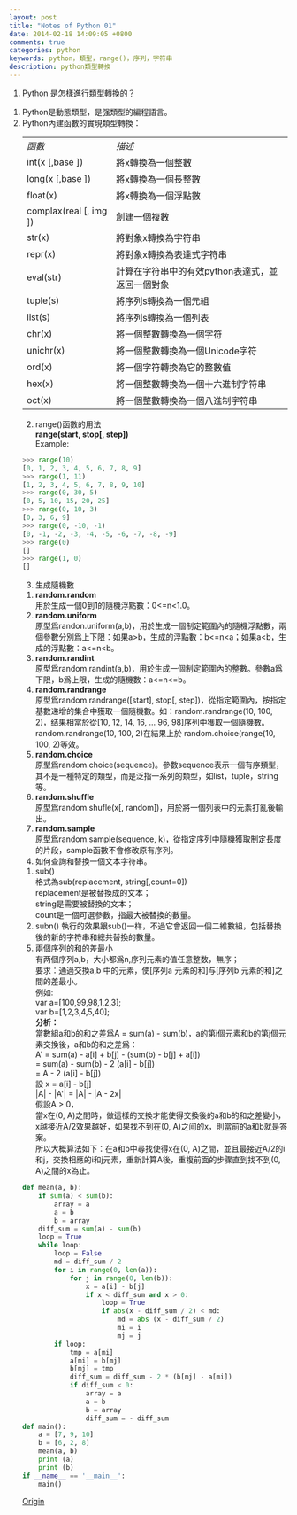 ```yaml
---
layout: post
title: "Notes of Python 01"
date: 2014-02-18 14:09:05 +0800
comments: true
categories: python
keywords: python，類型，range()，序列，字符串
description: python類型轉換
---
```

1. Python 是怎樣進行類型轉換的？  
1) Python是動態類型，是强類型的編程語言。  
2) Python內建函數的實現類型轉換：  
		<table>
<tbody>
<tr><td><em> 函數 </em></td><td><em> 描述 </em></td></tr>  
<tr><td>int(x [,base ]) </td><td>將x轉換為一個整數</td></tr>
<tr><td>long(x [,base ]) </td><td>將x轉換為一個長整數</td></tr>
<tr><td>float(x) </td><td>將x轉換為一個浮點數</td></tr>
<tr><td>complax(real [, img ]) </td><td>創建一個複數</td></tr>
<tr><td>str(x) </td><td>將對象x轉換為字符串</td></tr>
<tr><td>repr(x) </td><td>將對象x轉換為表達式字符串</td></tr>
<tr><td>eval(str) </td><td>計算在字符串中的有效python表達式，並返回一個對象</td></tr>
<tr><td>tuple(s) </td><td>將序列s轉換為一個元組</td></tr>
<tr><td>list(s) </td><td>將序列s轉換為一個列表</td></tr>
<tr><td>chr(x) </td><td>將一個整數轉換為一個字符</td></tr>
<tr><td>unichr(x) </td><td>將一個整數轉換為一個Unicode字符</td></tr>
<tr><td>ord(x) </td><td>將一個字符轉換為它的整數值</td></tr>
<tr><td>hex(x) </td><td>將一個整數轉換為一個十六進制字符串</td></tr>
<tr><td>oct(x) </td><td>將一個整數轉換為一個八進制字符串</td></tr>
</tbody>
</table> <!--more-->  
  
2. range()函數的用法  
**range(start, stop[, step])**  
Example:  
``` python  
>>> range(10)  
[0, 1, 2, 3, 4, 5, 6, 7, 8, 9]  
>>> range(1, 11)  
[1, 2, 3, 4, 5, 6, 7, 8, 9, 10]  
>>> range(0, 30, 5)  
[0, 5, 10, 15, 20, 25]  
>>> range(0, 10, 3)  
[0, 3, 6, 9]  
>>> range(0, -10, -1)  
[0, -1, -2, -3, -4, -5, -6, -7, -8, -9]  
>>> range(0)  
[]  
>>> range(1, 0)  
[]  
```
  
3. 生成隨機數  
1) **random.random**  
用於生成一個0到1的隨機浮點數：0<=n<1.0。  
2) **random.uniform**  
原型爲randon.uniform(a,b)，用於生成一個制定範圍內的隨機浮點數，兩個參數分別爲上下限：如果a>b，生成的浮點數：b<=n<a；如果a<b，生成的浮點數：a<=n<b。  
3) **random.randint**  
原型爲random.randint(a,b)，用於生成一個制定範圍內的整數。參數a爲下限，b爲上限，生成的隨機數：a<=n<=b。  
4) **random.randrange**  
原型爲random.randrange([start], stop[, step])，從指定範圍內，按指定基數递增的集合中獲取一個隨機數。如：random.randrange(10, 100, 2)，结果相當於從[10, 12, 14, 16, ... 96, 98]序列中獲取一個隨機數。random.randrange(10, 100, 2)在結果上於 random.choice(range(10, 100, 2)等效。  
5) **random.choice**  
原型爲random.choice(sequence)。參數sequence表示一個有序類型，其不是一種特定的類型，而是泛指一系列的類型，如list，tuple，string等。  
6) **random.shuffle**  
原型爲random.shufle(x[, random])，用於將一個列表中的元素打亂後輸出。  
7) **random.sample**  
原型爲random.sample(sequence, k)，從指定序列中隨機獲取制定長度的片段，sample函數不會修改原有序列。  
  
4. 如何查詢和替換一個文本字符串。  
1) sub()  
格式為sub(replacement, string[,count=0])  
replacement是被替換成的文本；  
string是需要被替換的文本；  
count是一個可選參數，指最大被替換的數量。  
2) subn()
執行的效果跟sub()一样，不過它會返回一個二維數組，包括替換後的新的字符串和總共替換的數量。  
  
5. 兩個序列的和的差最小  
有两個序列a,b，大小都爲n,序列元素的值任意整数，無序；  
要求：通過交換a,b 中的元素，使[序列a 元素的和]与[序列b 元素的和]之間的差最小。  
例如:  
var a=[100,99,98,1,2,3];  
var b=[1,2,3,4,5,40];  
**分析：**  
當數組a和b的和之差爲A = sum(a) - sum(b)，a的第i個元素和b的第j個元素交換後，a和b的和之差爲：  
A' = sum(a) - a[i] + b[j] - (sum(b) - b[j] + a[i])  
   = sum(a) - sum(b) - 2 (a[i] - b[j])  
   = A - 2 (a[i] - b[j])  
設 x = a[i] - b[j]  
|A| - |A'| = |A| - |A - 2x|  
假設A > 0，  
當x在(0, A)之間時，做這樣的交換才能使得交換後的a和b的和之差變小，x越接近A/2效果越好，如果找不到在(0, A)之间的x，則當前的a和b就是答案。  
所以大概算法如下：在a和b中尋找使得x在(0, A)之間，並且最接近A/2的i和j，交換相應的i和j元素，重新計算A後，重複前面的步骤直到找不到(0, A)之間的x為止。  
``` python
def mean(a, b):  
    if sum(a) < sum(b):  
        array = a  
        a = b  
        b = array  
    diff_sum = sum(a) - sum(b)  
    loop = True  
    while loop:  
        loop = False  
        md = diff_sum / 2  
        for i in range(0, len(a)):  
            for j in range(0, len(b)):  
                x = a[i] - b[j]  
                if x < diff_sum and x > 0:  
                    loop = True  
                    if abs(x - diff_sum / 2) < md:  
                        md = abs (x - diff_sum / 2)  
                        mi = i  
                        mj = j  
        if loop:  
            tmp = a[mi]  
            a[mi] = b[mj]  
            b[mj] = tmp  
            diff_sum = diff_sum - 2 * (b[mj] - a[mi])  
            if diff_sum < 0:  
                array = a  
                a = b  
                b = array  
                diff_sum = - diff_sum  
def main():  
    a = [7, 9, 10]  
    b = [6, 2, 8]  
    mean(a, b)  
    print (a)  
    print (b)  
if __name__ == '__main__':  
    main()  
```
[Origin](http://www.smallqiao.com/31.html)